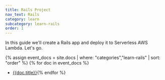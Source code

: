 ```yaml
---
title: Rails Project
nav_text: Rails
category: learn
subcategory: learn-rails
order: 1
---
```


In this guide we'll create a Rails app and deploy it to Serverless AWS Lambda. Let's go.

{% assign event_docs = site.docs | where: "categories","learn-rails" | sort: "order" %}
{% for doc in event_docs %}
* [{{doc.title}}]({{doc.url}}){% endfor %}
